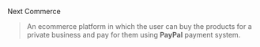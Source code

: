 Next Commerce

> An ecommerce platform in which the user can buy the products for a private business and pay for them using **PayPal** payment system.
